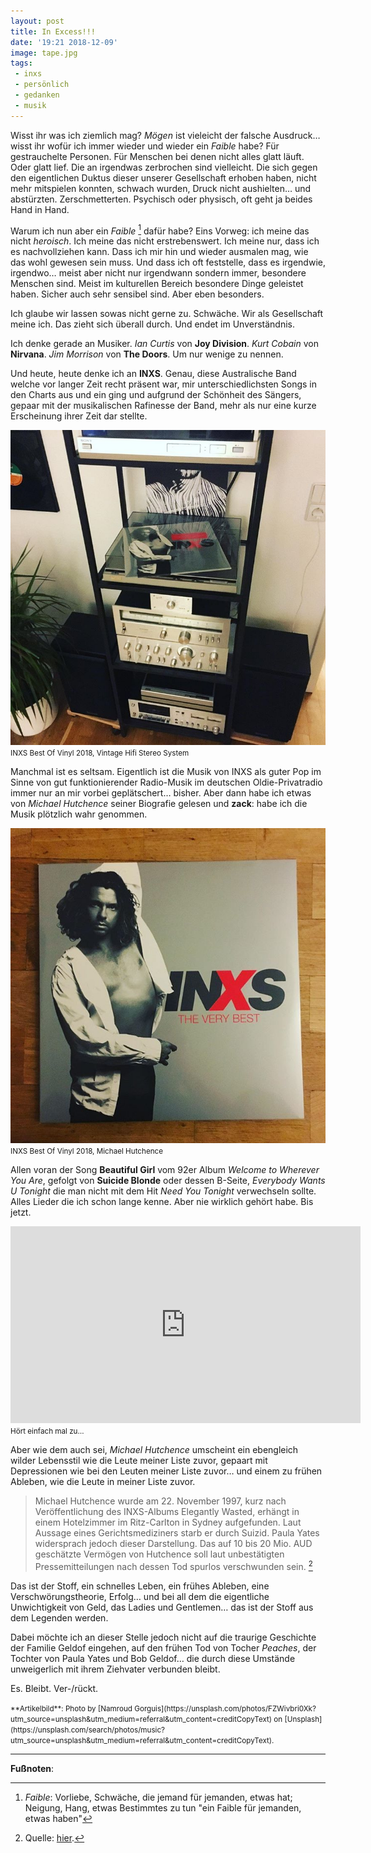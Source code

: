 ```yaml
---
layout: post
title: In Excess!!!
date: '19:21 2018-12-09'
image: tape.jpg
tags: 
 - inxs
 - persönlich
 - gedanken
 - musik
---
```


Wisst ihr was ich ziemlich mag? *Mögen* ist vieleicht der falsche Ausdruck… wisst ihr wofür ich immer 
wieder und wieder ein *Faible* habe? Für gestrauchelte Personen. Für Menschen bei denen nicht alles glatt 
läuft. Oder glatt lief. Die an irgendwas zerbrochen sind vielleicht. Die sich gegen den eigentlichen Duktus dieser unserer Gesellschaft erhoben haben, nicht mehr mitspielen konnten, schwach wurden, Druck nicht aushielten… und abstürzten. Zerschmetterten. Psychisch oder physisch, oft geht ja beides Hand in Hand. <!--more-->

Warum ich nun aber ein *Faible* [^1] dafür habe? Eins Vorweg: ich meine das nicht *heroisch*. Ich meine das nicht erstrebenswert. Ich meine nur, dass ich es nachvollziehen kann. Dass ich mir hin und wieder ausmalen mag, wie das wohl gewesen sein muss. Und dass ich oft feststelle, dass es irgendwie, irgendwo… meist aber nicht nur irgendwann sondern immer, besondere Menschen sind. Meist im kulturellen Bereich besondere Dinge geleistet haben. Sicher auch sehr sensibel sind. Aber eben besonders.

Ich glaube wir lassen sowas nicht gerne zu. Schwäche. Wir als Gesellschaft meine ich. Das zieht sich überall durch. Und endet im Unverständnis.

Ich denke gerade an Musiker. *Ian Curtis* von **Joy Division**. *Kurt Cobain* von **Nirvana**. *Jim Morrison* von **The Doors**. Um nur wenige zu nennen.

Und heute, heute denke ich an **INXS**. Genau, diese Australische Band welche vor langer Zeit recht präsent war, mir unterschiedlichsten Songs in den Charts aus und ein ging und aufgrund der Schönheit des Sängers, gepaar mit der musikalischen Rafinesse der Band, mehr als nur eine kurze Erscheinung ihrer Zeit dar stellte.

![INXS Best Of Vinyl 2018, Vontage Hifi Stereo System](/assets/2018/12/inxsturm.jpg)
<small>INXS Best Of Vinyl 2018, Vintage Hifi Stereo System</small>

Manchmal ist es seltsam. Eigentlich ist die Musik von INXS als guter Pop im Sinne von gut funktionierender Radio-Musik im deutschen Oldie-Privatradio immer nur an mir vorbei geplätschert… bisher. Aber dann habe ich etwas von *Michael Hutchence* seiner Biografie gelesen und **zack**: habe ich die Musik plötzlich wahr genommen.

![INXS Best Of Vinyl 2018, Michael Hutchence](/assets/2018/12/hutchence.jpg)
<small>INXS Best Of Vinyl 2018, Michael Hutchence</small>

Allen voran der Song **Beautiful Girl** vom 92er Album *Welcome to Wherever You Are*, gefolgt von **Suicide Blonde** oder dessen B-Seite, *Everybody Wants U Tonight* die man nicht mit dem Hit *Need You Tonight* verwechseln sollte. Alles Lieder die ich schon lange kenne. Aber nie wirklich gehört habe. Bis jetzt.

<iframe width="560" height="315" src="https://www.youtube.com/embed/aH986VE47M8" frameborder="0" allow="accelerometer; autoplay; encrypted-media; gyroscope; picture-in-picture" allowfullscreen></iframe>
<small>Hört einfach mal zu…</small>

Aber wie dem auch sei, *Michael Hutchence* umscheint ein ebengleich wilder Lebensstil wie die Leute meiner Liste zuvor, gepaart mit Depressionen wie bei den Leuten meiner Liste zuvor… und einem zu frühen Ableben, wie die Leute in meiner Liste zuvor.

> Michael Hutchence wurde am 22. November 1997, kurz nach Veröffentlichung des INXS-Albums Elegantly Wasted, erhängt in einem Hotelzimmer im Ritz-Carlton in Sydney aufgefunden. Laut Aussage eines Gerichtsmediziners starb er durch Suizid. Paula Yates widersprach jedoch dieser Darstellung. Das auf 10 bis 20 Mio. AUD geschätzte Vermögen von Hutchence soll laut unbestätigten Pressemitteilungen nach dessen Tod spurlos verschwunden sein. [^2]

Das ist der Stoff, ein schnelles Leben, ein frühes Ableben, eine Verschwörungstheorie, Erfolg… und bei all dem die eigentliche Unwichtigkeit von Geld, das Ladies und Gentlemen… das ist der Stoff aus dem Legenden werden.

Dabei möchte ich an dieser Stelle jedoch nicht auf die traurige Geschichte der Familie Geldof eingehen, auf den frühen Tod von Tocher *Peaches*, der Tochter von Paula Yates und Bob Geldof… die durch diese Umstände unweigerlich mit ihrem Ziehvater verbunden bleibt.

Es. Bleibt. Ver-/rückt.

<small>
**Artikelbild**: Photo by [Namroud Gorguis](https://unsplash.com/photos/FZWivbri0Xk?utm_source=unsplash&utm_medium=referral&utm_content=creditCopyText) on [Unsplash](https://unsplash.com/search/photos/music?utm_source=unsplash&utm_medium=referral&utm_content=creditCopyText).
</small>

---

**Fußnoten**:

[^1]: *Faible*: Vorliebe, Schwäche, die jemand für jemanden, etwas hat; Neigung, Hang, etwas Bestimmtes zu tun "ein Faible für jemanden, etwas haben"
[^2]: Quelle: [hier](https://de.wikipedia.org/wiki/Michael_Hutchence).